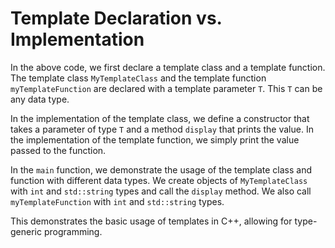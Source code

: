 # Template Declaration vs. Implementation
In the above code, we first declare a template class and a template function. The template class `MyTemplateClass` and the template function `myTemplateFunction` are declared with a template parameter `T`. This `T` can be any data type.

In the implementation of the template class, we define a constructor that takes a parameter of type `T` and a method `display` that prints the value. In the implementation of the template function, we simply print the value passed to the function.

In the `main` function, we demonstrate the usage of the template class and function with different data types. We create objects of `MyTemplateClass` with `int` and `std::string` types and call the `display` method. We also call `myTemplateFunction` with `int` and `std::string` types.

This demonstrates the basic usage of templates in C++, allowing for type-generic programming.